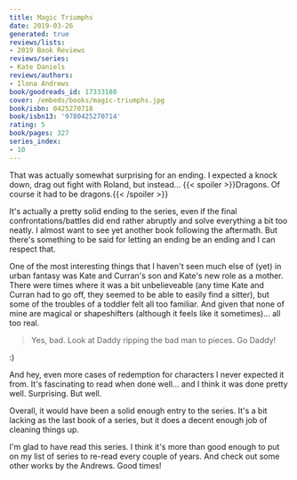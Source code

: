 ```yaml
---
title: Magic Triumphs
date: 2019-03-26
generated: true
reviews/lists:
- 2019 Book Reviews
reviews/series:
- Kate Daniels
reviews/authors:
- Ilona Andrews
book/goodreads_id: 17333180
cover: /embeds/books/magic-triumphs.jpg
book/isbn: 0425270718
book/isbn13: '9780425270714'
rating: 5
book/pages: 327
series_index:
- 10
---
```

That was actually somewhat surprising for an ending. I expected a knock down, drag out fight with Roland, but instead...  {{< spoiler >}}Dragons. Of course it had to be dragons.{{< /spoiler >}}  

It's actually a pretty solid ending to the series, even if the final confrontations/battles did end rather abruptly and solve everything a bit too neatly. I almost want to see yet another book following the aftermath. But there's something to be said for letting an ending be an ending and I can respect that.  

<!--more-->

One of the most interesting things that I haven't seen much else of (yet) in urban fantasy was Kate and Curran's son and Kate's new role as a mother. There were times where it was a bit unbelieveable (any time Kate and Curran had to go off, they seemed to be able to easily find a sitter), but some of the troubles of a toddler felt all too familiar. And given that none of mine are magical or shapeshifters (although it feels like it sometimes)... all too real.  

> Yes, bad. Look at Daddy ripping the bad man to pieces. Go Daddy!

:)  

And hey, even more cases of redemption for characters I never expected it from. It's fascinating to read when done well... and I think it was done pretty well. Surprising. But well.  

Overall, it would have been a solid enough entry to the series. It's a bit lacking as the last book of a series, but it does a decent enough job of cleaning things up.  

I'm glad to have read this series. I think it's more than good enough to put on my list of series to re-read every couple of years. And check out some other works by the Andrews. Good times!